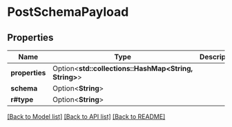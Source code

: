 # PostSchemaPayload

## Properties

Name | Type | Description | Notes
------------ | ------------- | ------------- | -------------
**properties** | Option<**std::collections::HashMap<String, String>**> |  | [optional]
**schema** | Option<**String**> |  | [optional]
**r#type** | Option<**String**> |  | [optional]

[[Back to Model list]](../README.md#documentation-for-models) [[Back to API list]](../README.md#documentation-for-api-endpoints) [[Back to README]](../README.md)


